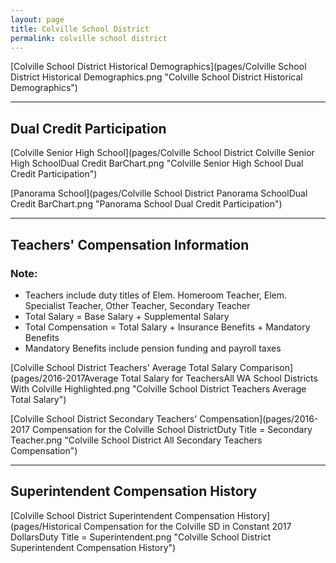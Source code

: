 ```yaml
---
layout: page
title: Colville School District
permalink: colville school district
---
```



[Colville School District Historical Demographics](pages/Colville School District Historical Demographics.png "Colville School District Historical Demographics")

___

## Dual Credit Participation

[Colville Senior High School](pages/Colville School District Colville Senior High SchoolDual Credit BarChart.png "Colville Senior High School Dual Credit Participation")

[Panorama School](pages/Colville School District Panorama SchoolDual Credit BarChart.png "Panorama School Dual Credit Participation")


___

## Teachers' Compensation Information
### Note:
- Teachers include duty titles of Elem. Homeroom Teacher, Elem. Specialist Teacher, Other Teacher, Secondary Teacher
- Total Salary = Base Salary + Supplemental Salary
- Total Compensation = Total Salary + Insurance Benefits + Mandatory Benefits
- Mandatory Benefits include pension funding and payroll taxes

[Colville School District Teachers' Average Total Salary Comparison](pages/2016-2017Average Total Salary for TeachersAll WA School Districts With Colville Highlighted.png "Colville School District Teachers Average Total Salary")

[Colville School District Secondary Teachers' Compensation](pages/2016-2017 Compensation for the Colville School DistrictDuty Title = Secondary Teacher.png "Colville School District All Secondary Teachers Compensation")


___

## Superintendent Compensation History

[Colville School District Superintendent Compensation History](pages/Historical Compensation for the Colville SD in Constant 2017 DollarsDuty Title = Superintendent.png "Colville School District Superintendent Compensation History")

